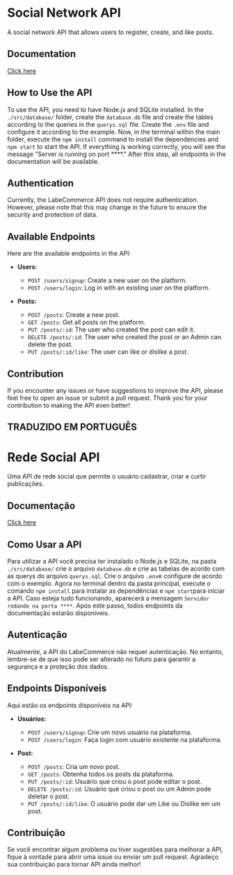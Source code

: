 

# Social Network API

A social network API that allows users to register, create, and like posts.

## Documentation

[Click here](https://documenter.getpostman.com/view/26593761/2s9Y5YR2Pg)

## How to Use the API

To use the API, you need to have Node.js and SQLite installed. In the `./src/database/` folder, create the `database.db` file and create the tables according to the queries in the `querys.sql` file. Create the `.env` file and configure it according to the example. Now, in the terminal within the main folder, execute the `npm install` command to install the dependencies and `npm start` to start the API. If everything is working correctly, you will see the message "Server is running on port ****." After this step, all endpoints in the documentation will be available.

## Authentication

Currently, the LabeCommerce API does not require authentication. However, please note that this may change in the future to ensure the security and protection of data.

## Available Endpoints

Here are the available endpoints in the API:

-   **Users:**
    
    -   `POST /users/signup`: Create a new user on the platform.
    -   `POST /users/login`: Log in with an existing user on the platform.
-   **Posts:**
    
    -   `POST /posts`: Create a new post.
    -   `GET /posts`: Get all posts on the platform.
    -   `PUT /posts/:id`: The user who created the post can edit it.
    -   `DELETE /posts/:id`: The user who created the post or an Admin can delete the post.
    -   `PUT /posts/:id/like`: The user can like or dislike a post.

## Contribution

If you encounter any issues or have suggestions to improve the API, please feel free to open an issue or submit a pull request. Thank you for your contribution to making the API even better!

## TRADUZIDO EM PORTUGUÊS


# Rede Social API

Uma API de rede social que permite o usuário cadastrar, criar e curtir publicações. 

## Documentação

[Click here ](https://documenter.getpostman.com/view/26593761/2s9Y5YR2Pg)

## Como Usar a API

Para utilizar a API você precisa ter instalado o Node.js e SQLite, na pasta `./src/database/` crie o arquivo `database.db` e crie as tabelas de acordo com as querys do arquivo `querys.sql`. Crie o arquivo `.env`e configure de acordo com o exemplo. Agora no terminal dentro da pasta principal, execute o comando `npm install` para instalar as dependências e `npm start`para iniciar a API. Caso esteja tudo funcionando, aparecerá a mensagem `Servidor rodando na porta ****`. Após este passo, todos endpoints da documentação estarão disponíveis.

## Autenticação

Atualmente, a API do LabeCommerce não requer autenticação. No entanto, lembre-se de que isso pode ser alterado no futuro para garantir a segurança e a proteção dos dados.

## Endpoints Disponíveis

Aqui estão os endpoints disponíveis na API:

- **Usuários:**
    - `POST /users/signup`: Crie um novo usuário na plataforma.
    - `POST /users/login`: Faça login com usuário existente na plataforma.

- **Post:**
    - `POST /posts`: Cria um novo post.
    - `GET /posts`: Obtenha todos os posts da plataforma.
    - `PUT /posts/:id`: Usuário que criou o post pode editar o post.
    - `DELETE /posts/:id`: Usuário que criou o post ou um Admin pode deletar o post.
    - `PUT /posts/:id/like`: O usuário pode dar um Like ou Dislike em um post.

## Contribuição

Se você encontrar algum problema ou tiver sugestões para melhorar a API, fique à vontade para abrir uma issue ou enviar um pull request. Agradeço sua contribuição para tornar API ainda melhor!
